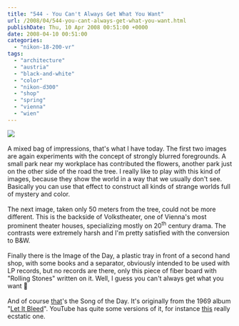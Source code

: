 ```yaml
---
title: "544 - You Can't Always Get What You Want"
url: /2008/04/544-you-cant-always-get-what-you-want.html
publishDate: Thu, 10 Apr 2008 00:51:00 +0000
date: 2008-04-10 00:51:00
categories: 
  - "nikon-18-200-vr"
tags: 
  - "architecture"
  - "austria"
  - "black-and-white"
  - "color"
  - "nikon-d300"
  - "shop"
  - "spring"
  - "vienna"
  - "wien"
---
```

<a href="https://d25zfm9zpd7gm5.cloudfront.net/1200x1200/2008/20080409_162750_ps.jpg" target="_blank"><img src="https://d25zfm9zpd7gm5.cloudfront.net/0600x0600/2008/20080409_162750_ps.jpg"/></a><br/><br/><a href="https://d25zfm9zpd7gm5.cloudfront.net/1200x1200/2008/20080409_155536_ps.jpg" target="_blank"><img alt="" border="0" src="https://d25zfm9zpd7gm5.cloudfront.net/0150x0150/2008/20080409_155536_ps.jpg" style="margin: 0pt 0px 0pt 10px; float: right;"/></a> A mixed bag of impressions, that's what I have today. <a href="https://d25zfm9zpd7gm5.cloudfront.net/1200x1200/2008/20080409_155917_ps.jpg" target="_blank"><img alt="" border="0" src="https://d25zfm9zpd7gm5.cloudfront.net/0150x0150/2008/20080409_155917_ps.jpg" style="margin: 0pt 10px 0pt 0px; float: left;"/></a> The first two images are again experiments with the concept of strongly blurred foregrounds. A small park near my workplace has contributed the flowers, another park just on the other side of the road the tree. I really like to play with this kind of images, because they show the world in a way that we usually don't see. Basically you can use that effect to construct all kinds of strange worlds full of mystery and color.<br/><br/><a href="https://d25zfm9zpd7gm5.cloudfront.net/1200x1200/2008/20080409_160351_ps.jpg" target="_blank"><img alt="" border="0" src="https://d25zfm9zpd7gm5.cloudfront.net/0150x0150/2008/20080409_160351_ps.jpg" style="margin: 0pt 0px 0pt 10px; float: right;"/></a> The next image, taken only 50 meters from the tree, could not be more different. This is the backside of Volkstheater, one of Vienna's most prominent theater houses, specializing mostly on 20<sup>th</sup> century drama. The contrasts were extremely harsh and I'm pretty satisfied with the conversion to B&amp;W.<br/><br/>Finally there is the Image of the Day, a plastic tray in front of a second hand shop, with some books and a separator, obviously intended to be used with LP records, but no records are there, only this piece of fiber board with "Rolling Stones" written on it. Well, I guess you can't always get what you want 🙂<br/><br/>And of course <a href="http://www.lyricstime.com/the-rolling-stones-you-can-t-always-get-what-you-want-lyrics.html" target="_blank">that</a>'s the Song of the Day. It's originally from the 1969 album "<a href="http://www.amazon.com/Let-Bleed-DSD-Rolling-Stones/dp/B00006AW2G" target="_blank">Let It Bleed</a>". YouTube has quite some versions of it, for instance <a href="http://www.youtube.com/watch?v=Y_PPQJV1EKc" target="_blank">this</a> really ecstatic one.
